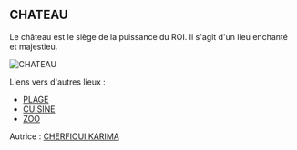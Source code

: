 ## CHATEAU 

Le château est le siège de la puissance du ROI. 
Il s'agit d'un lieu enchanté et majestieu.

![CHATEAU](https://th.bing.com/th/id/R.35489d80e1eb32144e4f33ea46411283?rik=juArdIbPlUo9Uw&riu=http%3a%2f%2fupload.wikimedia.org%2fwikipedia%2fcommons%2f4%2f4b%2fChateau_de_chambord.jpg&ehk=pjVutsJGRlp008tRO%2bHz9e8GnepykDPmGfgLYTIVMK0%3d&risl=1&pid=ImgRaw&r=0)

Liens vers d'autres lieux :

- [PLAGE ](PLAGE.md)
- [CUISINE](CUISINE.md)
- [ZOO](ZOO.md)

Autrice : [CHERFIOUI KARIMA](https://github.com/karima2699)
